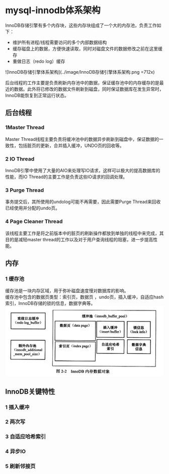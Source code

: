 # mysql-innodb体系架构
InnoDB存储引擎有多个内存块，这些内存块组成了一个大的内存池，负责工作如下：
* 维护所有进程/线程需要访问的多个内部数据结构
* 缓存磁盘上的数据，方便快速读取，同时对磁盘文件的数据修改之前在这里缓存
* 重做日志（redo log）缓存

![InnoDB存储引擎体系架构](../image/InnoDB存储引擎体系架构.png =712x)

<p>后台线程的工作主要是负责刷新内存池中的数据，保证缓存池中的内存缓存的是最近的数据。此外将已修改的数据文件刷新到磁盘，同时保证数据库在发生异常时，InnoDB能恢复到正常运行状态。</p>


## 后台线程
### 1Master Thread
Master Thread线程主要负责将缓冲池中的数据异步刷新到磁盘中，保证数据的一致性，包括脏页的更新，合并插入缓冲，UNDO页的回收等。
### 2 IO Thread
InnoDB引擎中使用了大量的AIO来处理写IO请求，这样可以极大的提高数据库的性能，而IO Thread的主要工作是负责这些IO请求的回调处理。
### 3 Purge Thread
事务提交后，其所使用的undolog可能不再需要，因此需要Purge Thread来回收已经使用并分配的undo页。
### 4 Page Cleaner Thread
该线程主要工作是将之前版本中的脏页的刷新操作都放到单独的线程中来完成，其目的是减轻master thread的工作以及对于用户查询线程的阻塞，进一步提高性能。
## 内存
### 1 缓存池
缓存池是一块内存区域，用于弥补磁盘速度慢对数据库的影响。<br/>
缓存池中包含的数据页类型：索引页，数据页 ，undo页，插入缓冲，自适应hash索引，InnoDB存储的锁的信息，数据字典等。<br/>
![](../image/InnoDB内存数据对象.png)

## InnoDB关键特性
### 1 插入缓冲
### 2 两次写
### 3 自适应哈希索引
### 4 异步IO
### 5 刷新邻接页